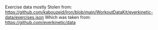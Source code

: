 Exercise data mostly Stolen from:
https://github.com/kabouzeid/Iron/blob/main/WorkoutDataKit/everkinetic-data/exercises.json
Which was taken from:
https://github.com/everkinetic/data
